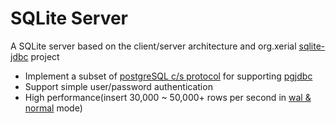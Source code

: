 # SQLite Server
A SQLite server based on the client/server architecture and org.xerial [sqlite-jdbc](https://github.com/xerial/sqlite-jdbc) project
- Implement a subset of [postgreSQL c/s protocol](https://www.postgresql.org/docs/8.2/protocol.html) for supporting [pgjdbc](https://github.com/pgjdbc/pgjdbc)
- Support simple user/password authentication
- High performance(insert 30,000 ~ 50,000+ rows per second in [wal & normal](https://www.sqlite.org/pragma.html#pragma_journal_mode) mode)
